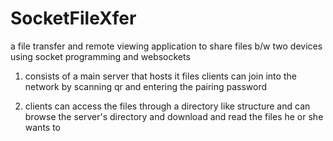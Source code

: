 # SocketFileXfer
a file transfer and remote viewing application to share files b/w two devices using socket programming
and websockets

1. consists of a main server that hosts it files clients can join into the network
by scanning qr and entering the pairing password

2. clients can access the files through a directory like structure and can browse the server's 
directory and download and read the files he or she wants to


